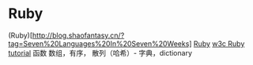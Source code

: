 # Ruby
(Ruby)[http://blog.shaofantasy.cn/?tag=Seven%20Languages%20In%20Seven%20Weeks]
[Ruby](http://blog.shaofantasy.cn/?tag=Ruby)
[w3c Ruby tutorial](http://www.w3cschool.cc/ruby/ruby-tutorial.html)
函数
数组，有序，
散列（哈希）- 字典，dictionary
